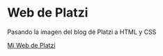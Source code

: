 # Web de Platzi
Pasando la imagen del blog de Platzi a HTML y CSS

[Mi Web de Platzi](https://aaronespasa.github.io/web-platzi/)
